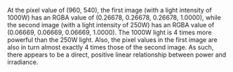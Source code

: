 At the pixel value of (960, 540), the first image (with a light intensity of 1000W) has an RGBA value of (0.26678, 0.26678, 0.26678, 1.0000), while the second image (with a light intensity of 250W) has an RGBA value of (0.06669, 0.06669, 0.06669, 1.0000). The 1000W light is 4 times more powerful than the 250W light. Also, the pixel values in the first image are also in turn almost exactly 4 times those of the second image. As such, there appears to be a direct, positive linear relationship between power and irradiance.